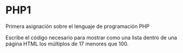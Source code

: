 # PHP1
Primera asignación sobre el lenguaje de programación PHP

Escribe el código necesario para mostrar como una lista dentro de una página HTML los múltiplos de 17 menores que 100.
